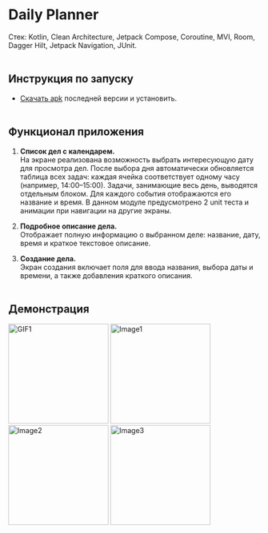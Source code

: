 # Daily Planner

Стек: Kotlin, Clean Architecture, Jetpack Compose, Coroutine, MVI, Room, Dagger Hilt, Jetpack Navigation, JUnit.
<br><br>

## Инструкция по запуску
- [Скачать apk](https://github.com/iamzimin/DailyPlanner/releases/latest) последней версии и установить.
<br><br>

## Функционал приложения
1. **Список дел с календарем.** <br>
На экране реализована возможность выбрать интересующую дату для просмотра дел. 
После выбора дня автоматически обновляется таблица всех задач: каждая ячейка соответствует одному часу (например, 14:00–15:00). 
Задачи, занимающие весь день, выводятся отдельным блоком. Для каждого события отображаются его название и время.
В данном модуле предусмотрено 2 unit теста и анимации при навигации на другие экраны.

2. **Подробное описание дела.** <br>
Отображает полную информацию о выбранном деле: название, дату, время и краткое текстовое описание.

3. **Создание дела.** <br>
Экран создания включает поля для ввода названия, выбора даты и времени, а также добавления краткого описания.
<br><br>

## Демонстрация
<img src="https://github.com/user-attachments/assets/e5ea1b59-3f59-4d90-bed5-4d40bffd3292" alt="GIF1" width="200"/>
<img src="https://github.com/user-attachments/assets/ad84a562-78c8-4b12-a293-1ff2f4a19ea0" alt="Image1" width="200"/>
<img src="https://github.com/user-attachments/assets/f9d146aa-aed7-4796-be43-d05cdfae3dfc" alt="Image2" width="200"/>
<img src="https://github.com/user-attachments/assets/d4fe50db-a384-46d6-b11a-ed37795a070f" alt="Image3" width="200"/>